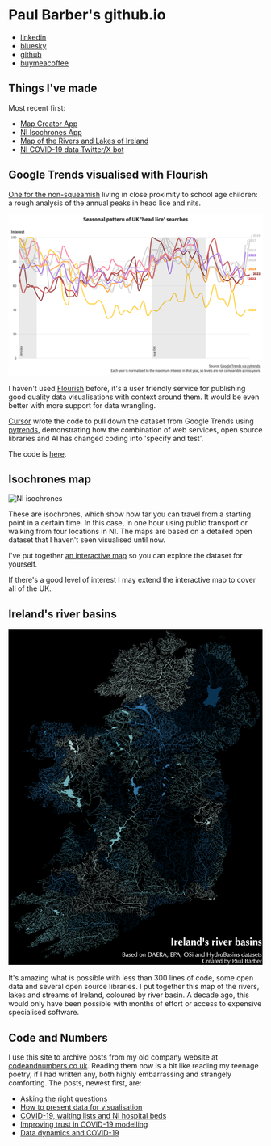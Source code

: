 # Paul Barber's github.io

* [linkedin](https://www.linkedin.com/in/pauljbarber/)
* [bluesky](https://bsky.app/profile/paulbarber.bsky.social)
* [github](https://github.com/pbarber)
* [buymeacoffee](https://buymeacoffee.com/pbarber)

## Things I've made

Most recent first:

* [Map Creator App](https://pbarber.github.io/map-creator-app/)
* [NI Isochrones App](https://pbarber.github.io/ni-travel-app/)
* [Map of the Rivers and Lakes of Ireland](https://github.com/pbarber/river-maps/blob/master/README.md)
* [NI COVID-19 data Twitter/X bot](https://twitter.com/ni_covid19_data)

## Google Trends visualised with Flourish

[One for the non-squeamish](https://public.flourish.studio/story/2630542/) living in close proximity to school age children: a rough analysis of the annual peaks in head lice and nits.

![Head lice seasonal trends from Google Trends](head-lice-google-trends-seasonal.png)

I haven't used [Flourish](https://public.flourish.studio/story/2630542/) before, it's a user friendly service for publishing good quality data visualisations with context around them. It would be even better with more support for data wrangling.

[Cursor](https://cursor.com/) wrote the code to pull down the dataset from Google Trends using [pytrends](https://github.com/GeneralMills/pytrends), demonstrating how the combination of web services, open source libraries and AI has changed coding into 'specify and test'.

The code is [here](https://github.com/pbarber/head-lice).

## Isochrones map

![NI isochrones](https://pbarber.github.io/ni-travel-app/ni-travel-maps.png)

These are isochrones, which show how far you can travel from a starting point in a certain time. In this case, in one hour using public transport or walking from four locations in NI. The maps are based on a detailed open dataset that I haven't seen visualised until now.

I've put together [an interactive map](https://pbarber.github.io/ni-travel-app/) so you can explore the dataset for yourself.

If there's a good level of interest I may extend the interactive map to cover all of the UK.

## Ireland's river basins

![Ireland's river basins](ie_rivers_lakes-Hokusai2-7.png)

It's amazing what is possible with less than 300 lines of code, some open data and several open source libraries. I put together this map of the rivers, lakes and streams of Ireland, coloured by river basin. A decade ago, this would only have been possible with months of effort or access to expensive specialised software.

## Code and Numbers

I use this site to archive posts from my old company website at [codeandnumbers.co.uk](codeandnumbers/README.md). Reading them now is a bit like reading my teenage poetry, if I had written any, both highly embarrassing and strangely comforting. The posts, newest first, are:

* [Asking the right questions](codeandnumbers/asking-the-right-questions.md)
* [How to present data for visualisation](codeandnumbers/how-to-present-data-for-visualisation.md)
* [COVID-19, waiting lists and NI hospital beds](codeandnumbers/covid-19-waiting-lists-and-ni-hospital-beds.md)
* [Improving trust in COVID-19 modelling](codeandnumbers/improving-trust-in-covid-19-modelling.md)
* [Data dynamics and COVID-19](codeandnumbers/data-dynamics-and-covid-19.md)
